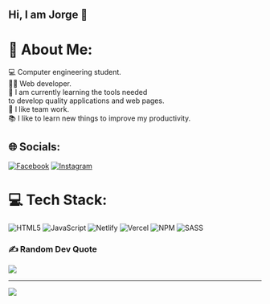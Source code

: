 ## Hi, I am Jorge 👋

# 💫 About Me:
💻 Computer engineering student.<br>👨‍💻 Web developer.<br>🌱 I am currently learning the tools needed<br>      to develop quality applications and web pages.<br>🤝 I like team work.<br>📚 I like to learn new things to improve my productivity.


## 🌐 Socials:
[![Facebook](https://img.shields.io/badge/Facebook-%231877F2.svg?logo=Facebook&logoColor=white)](https://facebook.com/https://www.facebook.com/profile.php?id=100014354448707) [![Instagram](https://img.shields.io/badge/Instagram-%23E4405F.svg?logo=Instagram&logoColor=white)](https://instagram.com/https://www.instagram.com/jorgecb_x/#) 

# 💻 Tech Stack:
![HTML5](https://img.shields.io/badge/html5-%23E34F26.svg?style=for-the-badge&logo=html5&logoColor=white) ![JavaScript](https://img.shields.io/badge/javascript-%23323330.svg?style=for-the-badge&logo=javascript&logoColor=%23F7DF1E) ![Netlify](https://img.shields.io/badge/netlify-%23000000.svg?style=for-the-badge&logo=netlify&logoColor=#00C7B7) ![Vercel](https://img.shields.io/badge/vercel-%23000000.svg?style=for-the-badge&logo=vercel&logoColor=white) ![NPM](https://img.shields.io/badge/NPM-%23CB3837.svg?style=for-the-badge&logo=npm&logoColor=white) ![SASS](https://img.shields.io/badge/SASS-hotpink.svg?style=for-the-badge&logo=SASS&logoColor=white)

### ✍️ Random Dev Quote
![](https://quotes-github-readme.vercel.app/api?type=horizontal&theme=dark)

---
[![](https://visitcount.itsvg.in/api?id=jorgecb10&icon=0&color=6)](https://visitcount.itsvg.in)

<!-- Proudly created with GPRM ( https://gprm.itsvg.in ) -->
